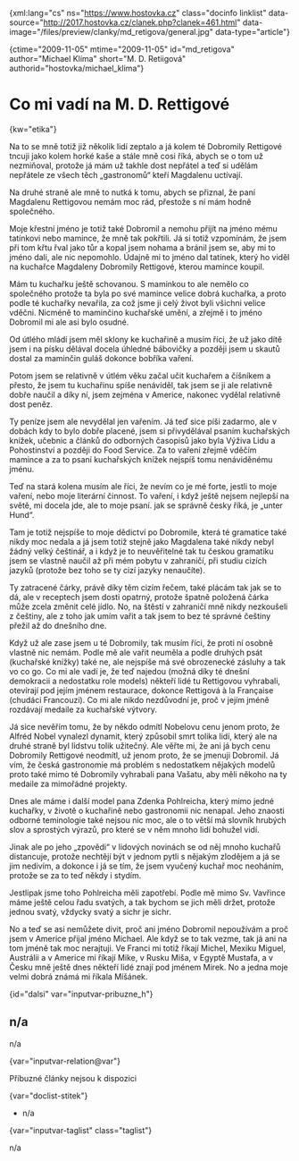 
{xml:lang="cs" ns="https://www.hostovka.cz" class="docinfo linklist" data-source="http://2017.hostovka.cz/clanek.php?clanek=461.html" data-image="/files/preview/clanky/md_retigova/general.jpg" data-type="article"}

{ctime="2009-11-05" mtime="2009-11-05" id="md\_retigova" author="Michael Klíma" short="M. D. Retiigová" authorid="hostovka/michael\_klima"}

# Co mi vadí na M. D. Rettigové

<!-- generated attribute kw by user_updatekw.sh on 2020-07-05, do not edit -->

{kw="etika"}

Na to se mně totiž již několik lidí zeptalo a já kolem té Dobromily Rettigové tncuji jako kolem horké kaše a stále mně cosi říká, abych se o tom už nezmiňoval, protože já mám už takhle dost nepřátel a teď si udělám nepřátele ze všech těch „gastronomů“ kteří Magdalenu uctívají.

Na druhé straně ale mně to nutká k tomu, abych se přiznal, že paní Magdalenu Rettigovou nemám moc rád, přestože s ní mám hodně společného.

Moje křestní jméno je totiž také Dobromil a nemohu přijít na jméno mému tatínkovi nebo mamince, že mně tak pokřtili. Já si totiž vzpomínám, že jsem při tom křtu řval jako tůr a kopal jsem nohama a bránil jsem se, aby mi to jméno dali, ale nic nepomohlo. Údajně mi to jméno dal tatínek, který ho viděl na kuchařce Magdaleny Dobromily Rettigové, kterou mamince koupil.

Mám tu kuchařku ještě schovanou. S maminkou to ale nemělo co společného protože ta byla po své mamince velice dobrá kuchařka, a proto podle té kuchařky nevařila, za což jsme ji celý život byli všichni velice vděčni. Nicméně to maminčino kuchařské umění, a zřejmě i to jméno Dobromil mi ale asi bylo osudné.

Od útlého mládí jsem měl sklony ke kuchařině a musím říci, že už jako dítě jsem i na písku dělával docela úhledné bábovičky a později jsem u skautů dostal za maminčin guláš dokonce bobříka vaření.

Potom jsem se relativně v útlém věku začal učit kuchařem a číšníkem a přesto, že jsem tu kuchařinu spíše nenáviděl, tak jsem se ji ale relativně dobře naučil a díky ní, jsem zejména v Americe, nakonec vydělal relativně dost peněz.

Ty peníze jsem ale nevydělal jen vařením. Já teď sice píši zadarmo, ale v dobách kdy to bylo dobře placené, jsem si přivydělával psaním kuchařských knížek, učebnic a článků do odborných časopisů jako byla Výživa Lidu a Pohostinství a později do Food Service. Za to vaření zřejmě vděčím mamince a za to psaní kuchařských knížek nejspíš tomu nenáviděnému jménu.

Teď na stará kolena musím ale říci, že nevím co je mé forte, jestli to moje vaření, nebo moje literární činnost. To vaření, i když ještě nejsem nejlepší na světě, mi docela jde, ale to moje psaní. jak se správně česky říká, je „unter Hund“.

Tam je totiž nejspíše to moje dědictví po Dobromile, která té gramatice také nikdy moc nedala a já jsem totiž stejně jako Magdalena také nikdy nebyl žádný velký češtinář, a i když je to neuvěřitelné tak tu českou gramatiku jsem se vlastně naučil až při mém pobytu v zahraničí, při studiu cizích jazyků (protože bez toho se ty cizí jazyky nenaučíte).

Ty zatracené čárky, právě díky těm cizím řečem, také plácám tak jak se to dá, ale v receptech jsem dosti opatrný, protože špatně položená čárka může zcela změnit celé jídlo. No, na štěstí v zahraničí mně nikdy nezkoušeli z češtiny, ale z toho jak umím vařit a tak jsem to bez té správné češtiny přežil až do dnešního dne.

Když už ale zase jsem u té Dobromily, tak musím říci, že proti ní osobně vlastně nic nemám. Podle mě ale vařit neuměla a podle druhých psát (kuchařské knížky) také ne, ale nejspíše má své obrozenecké zásluhy a tak vo co go. Co mi ale vadí je, že teď najedou (možná díky té dnešní demokracii a nedostatku role models) někteří lidé tu Rettigovou vyhrabali, otevírají pod jejím jménem restaurace, dokonce Rettigová à la Française (chudáci Francouzi). Co mi ale nikdo nezdůvodní je, proč v jejím jméně rozdávají medaile za kuchařské výtvory.

Já sice nevěřím tomu, že by někdo odmítl Nobelovu cenu jenom proto, že Alfréd Nobel vynalezl dynamit, který způsobil smrt tolika lidí, který ale na druhé straně byl lidstvu tolik užitečný. Ale věřte mi, že ani já bych cenu Dobromily Rettigové neodmítl, už jenom proto, že se jmenuji Dobromil. Já vím, že česká gastronomie má problém s nedostatkem nějakých modelů proto také mimo té Dobromily vyhrabali pana Vašatu, aby měli někoho na ty medaile za mimořádné projekty.

Dnes ale máme i další model pana Zdenka Pohlreicha, který mimo jedné kuchařky, v životě o kuchařině nebo gastronomii nic nenapal. Jeho znaosti odborné teminologie také nejsou nic moc, ale o to větší má slovník hrubých slov a sprostých výrazů, pro které se v něm mnoho lidí bohužel vidí.

Jinak ale po jeho „zpovědi“ v lidových novinách se od něj mnoho kuchařů distancuje, protože nechtějí být v jednom pytli s nějakým zlodějem a já se jim nedivím, a dokonce i já se tím, že jsem vyučený kuchař moc neoháním, protože se za to teď někdy i stydím.

Jestlipak jsme toho Pohlreicha měli zapotřebí. Podle mě mimo Sv. Vavřince máme ještě celou řadu svatých, a tak bychom se jich měli držet, protože jednou svatý, vždycky svatý a sichr je sichr.

No a teď se asi nemůžete divit, proč ani jméno Dobromil nepoužívám a proč jsem v Americe přijal jméno Michael. Ale když se to tak vezme, tak já ani na tom jméně tak moc nerajtuji. Ve Franci mi totiž říkají Michel, Mexiku Miguel, Austrálii a v Americe mi říkají Mike, v Rusku Miša, v Egyptě Mustafa, a v Česku mně ještě dnes někteří lidé znají pod jménem Mirek. No a jedna moje velmi dobrá známá mi říkala Míšánek.

{id="dalsi" var="inputvar-pribuzne_h"}

## n/a

n/a

{var="inputvar-relation@var"}

Příbuzné články nejsou k dispozici

{var="doclist-stitek"}

  * n/a

{var="inputvar-taglist" class="taglist"}

n/a

